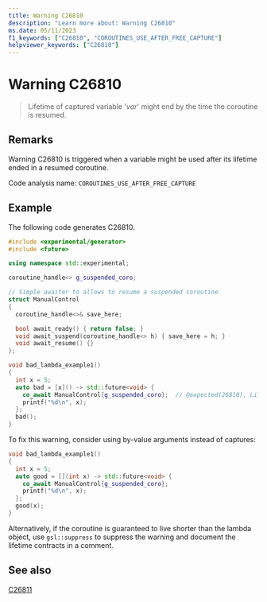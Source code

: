 ```yaml
---
title: Warning C26810
description: "Learn more about: Warning C26810"
ms.date: 05/11/2023
f1_keywords: ["C26810", "COROUTINES_USE_AFTER_FREE_CAPTURE"]
helpviewer_keywords: ["C26810"]
---
```

# Warning C26810

> Lifetime of captured variable '*var*' might end by the time the coroutine is resumed.

## Remarks

Warning C26810 is triggered when a variable might be used after its lifetime ended in a resumed coroutine.

Code analysis name: `COROUTINES_USE_AFTER_FREE_CAPTURE`

## Example

The following code generates C26810.

```cpp
#include <experimental/generator>
#include <future>

using namespace std::experimental;

coroutine_handle<> g_suspended_coro;

// Simple awaiter to allows to resume a suspended coroutine
struct ManualControl
{
  coroutine_handle<>& save_here;

  bool await_ready() { return false; }
  void await_suspend(coroutine_handle<> h) { save_here = h; }
  void await_resume() {}
};

void bad_lambda_example1()
{
  int x = 5;
  auto bad = [x]() -> std::future<void> {
    co_await ManualControl{g_suspended_coro};  // @expected(26810), Lifetime of capture 'x' might end by the time this coroutine is resumed.
    printf("%d\n", x);
  };
  bad();
}
```

To fix this warning, consider using by-value arguments instead of captures:

```cpp
void bad_lambda_example1()
{
  int x = 5;
  auto good = [](int x) -> std::future<void> {
    co_await ManualControl{g_suspended_coro};
    printf("%d\n", x);
  };
  good(x);
}
```

Alternatively, if the coroutine is guaranteed to live shorter than the lambda object, use `gsl::suppress` to suppress the warning and document the lifetime contracts in a comment.

## See also

[C26811](c26811.md)
